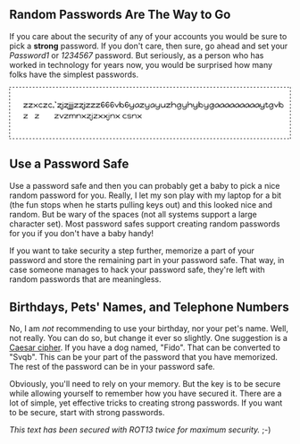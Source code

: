 ## Random Passwords Are The Way to Go

If you care about the security of any of your accounts you would be sure to pick a **strong** password. If you don't care, then sure, go ahead and set your _Password1_ or _1234567_ password. But seriously, as a person who has worked in technology for years now, you would be surprised how many folks have the simplest passwords.

![Password hash](./Screenshot-12022013-104458am.png)

## Use a Password Safe

Use a password safe and then you can probably get a baby to pick a nice random password for you. Really, I let my son play with my laptop for a bit (the fun stops when he starts pulling keys out) and this looked nice and random. But be wary of the spaces (not all systems support a large character set). Most password safes support creating random passwords for you if you don't have a baby handy!

If you want to take security a step further, memorize a part of your password and store the remaining part in your password safe. That way, in case someone manages to hack your password safe, they're left with random passwords that are meaningless.

## Birthdays, Pets' Names, and Telephone Numbers

No, I am _not_ recommending to use your birthday, nor your pet's name. Well, not really. You can do so, but change it ever so slightly. One suggestion is a [Caesar cipher](https://en.wikipedia.org/wiki/Caesar_cipher). If you have a dog named, "Fido". That can be converted to "Svqb". This can be your part of the password that you have memorized. The rest of the password can be in your password safe.

Obviously, you'll need to rely on your memory. But the key is to be secure while allowing yourself to remember how you have secured it. There are a lot of simple, yet effective tricks to creating strong passwords. If you want to be secure, start with strong passwords.

_This text has been secured with ROT13 twice for maximum security._ ;-)
